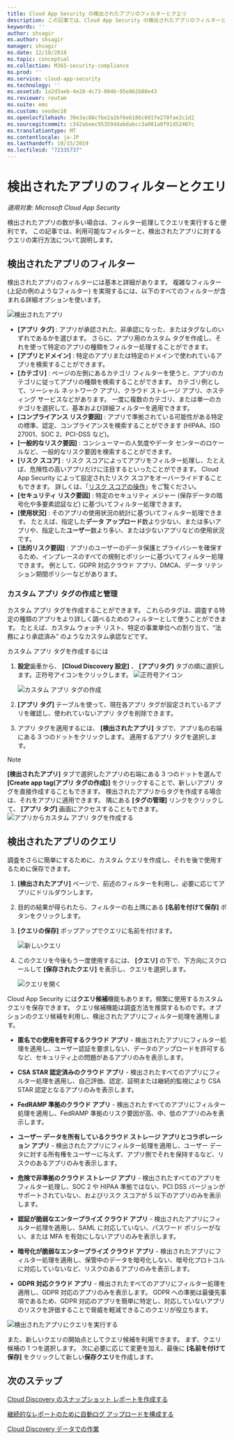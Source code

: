 ```yaml
---
title: Cloud App Security の検出されたアプリのフィルターとクエリ
description: この記事では、Cloud App Security の検出されたアプリのフィルターとクエリの一覧を示し、その使用方法について説明します。
keywords: ''
author: shsagir
ms.author: shsagir
manager: shsagir
ms.date: 12/10/2018
ms.topic: conceptual
ms.collection: M365-security-compliance
ms.prod: ''
ms.service: cloud-app-security
ms.technology: ''
ms.assetid: 1a2d3aeb-4e28-4c73-804b-95e862b08e43
ms.reviewer: reutam
ms.suite: ems
ms.custom: seodec18
ms.openlocfilehash: 39e3ac88cfbe2a2bf6e6186c601fe278fae2c1d2
ms.sourcegitcommit: c342abeec95359ddabdabcc3a081a0f91d52407c
ms.translationtype: MT
ms.contentlocale: ja-JP
ms.lasthandoff: 10/15/2019
ms.locfileid: "72335737"
---
```

# <a name="discovered-app-filters-and-queries"></a>検出されたアプリのフィルターとクエリ

*適用対象: Microsoft Cloud App Security*

検出されたアプリの数が多い場合は、フィルター処理してクエリを実行すると便利です。 この記事では、利用可能なフィルターと、検出されたアプリに対するクエリの実行方法について説明します。  

## <a name="discovered-app-filters"></a>検出されたアプリのフィルター

検出されたアプリのフィルターには基本と詳細があります。 複雑なフィルター (上記の例のようなフィルター) を実現するには、以下のすべてのフィルターが含まれる詳細オプションを使います。

![検出されたアプリ](./media/discovered-apps.png)  


- **[アプリ タグ]** : アプリが承認された、非承認になった、またはタグなしのいずれであるかを選びます。 さらに、アプリ用のカスタム タグを作成し、それを使って特定のアプリの種類をフィルター処理することができます。 
- **[アプリとドメイン]** : 特定のアプリまたは特定のドメインで使われているアプリを検索することができます。 
- **[カテゴリ]** : ページの左側にあるカテゴリ フィルターを使うと、アプリのカテゴリに従ってアプリの種類を検索することができます。 カテゴリ例として、ソーシャル ネットワーク アプリ、クラウド ストレージ アプリ、ホスティング サービスなどがあります。 一度に複数のカテゴリ、または単一のカテゴリを選択して、基本および詳細フィルターを適用できます。
- **[コンプライアンス リスク要因]** : アプリで準拠されている可能性がある特定の標準、認定、コンプライアンスを検索することができます (HIPAA、ISO 27001、SOC 2、PCI-DSS など)。
- **[一般的なリスク要因]** : コンシューマーの人気度やデータ センターのロケールなど、一般的なリスク要因を検索することができます。
- **[リスク スコア]** : リスク スコアによってアプリをフィルター処理し、たとえば、危険性の高いアプリだけに注目するといったことができます。 Cloud App Security によって設定されたリスク スコアをオーバーライドすることもできます。 詳しくは、「[リスク スコアの操作](risk-score.md)」をご覧ください。
- **[セキュリティ リスク要因]** : 特定のセキュリティ メジャー (保存データの暗号化や多要素認証など) に基づいてフィルター処理できます。
- **[使用状況]** : そのアプリの使用状況の統計に基づいてフィルター処理できます。 たとえば、指定した**データ アップロード**数より少ない、または多いアプリや、指定した**ユーザー**数より多い、または少ないアプリなどの使用状況です。
- **[法的リスク要因]** : アプリのユーザーのデータ保護とプライバシーを確保するため、インプレースのすべての規制とポリシーに基づいてフィルター処理できます。 例として、GDPR 対応クラウド アプリ、DMCA、データ リテンション期間ポリシーなどがあります。

### <a name="creating-and-managing-custom-app-tags"></a>カスタム アプリ タグの作成と管理

カスタム アプリ タグを作成することができます。 これらのタグは、調査する特定の種類のアプリをより詳しく調べるためのフィルターとして使うことができます。 たとえば、カスタム ウォッチ リスト、特定の事業単位への割り当て、“法務により承認済み” のようなカスタム承認などです。

カスタム アプリ タグを作成するには

1. **設定**歯車から、 **[Cloud Discovery 設定]** 、 **[アプリタグ]** タブの順に選択します。正符号アイコンをクリックします。 ![正符号アイコン](./media/plus-icon.png)

   ![カスタム アプリ タグの作成](./media/create-app-tag.png)

2. **[アプリ タグ]** テーブルを使って、現在各アプリ タグが設定されているアプリを確認し、使われていないアプリ タグを削除できます。

3. アプリ タグを適用するには、 **[検出されたアプリ]** タブで、アプリ名の右端にある 3 つのドットをクリックします。 適用するアプリ タグを選択します。 

> [!NOTE]
>**[検出されたアプリ]** タブで選択したアプリの右端にある 3 つのドットを選んで **[Create app tag\(アプリ タグの作成\)]** をクリックすることで、新しいアプリ タグを直接作成することもできます。 検出されたアプリからタグを作成する場合は、それをアプリに適用できます。 隅にある **[タグの管理]** リンクをクリックして、 **[アプリ タグ]** 画面にアクセスすることもできます。
> ![アプリからカスタム アプリ タグを作成する](./media/create-app-tag-from-app.png)

## <a name="discovered-app-queries"></a>検出されたアプリのクエリ

調査をさらに簡単にするために、カスタム クエリを作成し、それを後で使用するために保存できます。 

1. **[検出されたアプリ]** ページで、前述のフィルターを利用し、必要に応じてアプリにドリルダウンします。 

2. 目的の結果が得られたら、フィルターの右上隅にある **[名前を付けて保存]** ボタンをクリックします。 

3. **[クエリの保存]** ポップアップでクエリに名前を付けます。

   ![新しいクエリ](./media/new-query.png)

4. このクエリを今後もう一度使用するには、 **[クエリ]** の下で、下方向にスクロールして **[保存されたクエリ]** を表示し、クエリを選択します。 

   ![クエリを開く](./media/discovered-app-query.png)


Cloud App Security には**クエリ候補**機能もあります。頻繁に使用するカスタム クエリを保存できます。 クエリ候補機能は調査方法を推奨するものです。オプションのクエリ候補を利用し、検出されたアプリにフィルター処理を適用します。

 - **匿名での使用を許可するクラウド アプリ** - 検出されたアプリにフィルター処理を適用し、ユーザー認証を要求しない、データのアップロードを許可するなど、セキュリティ上の問題があるアプリのみを表示します。

 - **CSA STAR 認定済みのクラウド アプリ** - 検出されたすべてのアプリにフィルター処理を適用し、自己評価、認定、証明または継続的監視により CSA STAR 認定となるアプリのみを表示します。

 - **FedRAMP 準拠のクラウド アプリ** - 検出されたすべてのアプリにフィルター処理を適用し、FedRAMP 準拠のリスク要因が高、中、低のアプリのみを表示します。 

 - **ユーザー データを所有しているクラウド ストレージ アプリとコラボレーション アプリ** - 検出されたアプリにフィルター処理を適用し、ユーザー データに対する所有権をユーザーに与えず、アプリ側でそれを保持するなど、リスクのあるアプリのみを表示します。

 - **危険で非準拠のクラウド ストレージ アプリ** - 検出されたすべてのアプリをフィルター処理し、SOC 2 や HIPAA 準拠ではない、PCI DSS バージョンがサポートされていない、およびリスク スコアが 5 以下のアプリのみを表示します。

 - **認証が脆弱なエンタープライズ クラウド アプリ** - 検出されたアプリにフィルター処理を適用し、SAML に対応していない、パスワード ポリシーがない、または MFA を有効にしないアプリのみを表示します。

 - **暗号化が脆弱なエンタープライズ クラウド アプリ** - 検出されたアプリにフィルター処理を適用し、保管中のデータを暗号化しない、暗号化プロトコルに対応していないなど、リスクのあるアプリのみを表示します。

- **GDPR 対応クラウド アプリ** - 検出されたすべてのアプリにフィルター処理を適用し、GDPR 対応のアプリのみを表示します。 GDPR への準拠は最優先事項であるため、GDPR 対応のアプリを簡単に特定し、対応していないアプリのリスクを評価することで脅威を軽減できるこのクエリが役立ちます。
 
![検出されたアプリにクエリを実行する](./media/queries-discovered-apps.png)

 
また、新しいクエリの開始点としてクエリ候補を利用できます。 まず、クエリ候補の 1 つを選択します。 次に必要に応じて変更を加え、最後に **[名前を付けて保存]** をクリックして新しい**保存クエリ**を作成します。


## <a name="next-steps"></a>次のステップ
 
[Cloud Discovery のスナップショット レポートを作成する](create-snapshot-cloud-discovery-reports.md)

[継続的なレポートのために自動ログ アップロードを構成する](configure-automatic-log-upload-for-continuous-reports.md)

[Cloud Discovery データでの作業](working-with-cloud-discovery-data.md)

